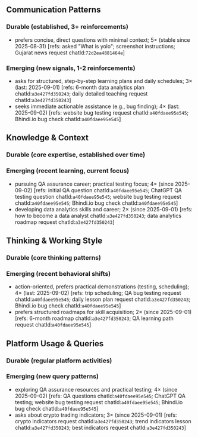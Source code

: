 ## Communication Patterns
### Durable (established, 3+ reinforcements)
- prefers concise, direct questions with minimal context; 5× (stable since 2025-08-31) [refs: asked "What is yolo"; screenshot instructions; Gujarat news request chatId:`72d2ea4881464e`]

### Emerging (new signals, 1-2 reinforcements)
- asks for structured, step-by-step learning plans and daily schedules; 3× (last: 2025-09-01) [refs: 6-month data analytics plan chatId:`a3e427fd350243`; daily detailed teaching request chatId:`a3e427fd350243`]
- seeks immediate actionable assistance (e.g., bug finding); 4× (last: 2025-09-02) [refs: website bug testing request chatId:`a40fdaee95e545`; Bhindi.io bug check chatId:`a40fdaee95e545`]

## Knowledge & Context
### Durable (core expertise, established over time)

### Emerging (recent learning, current focus)
- pursuing QA assurance career; practical testing focus; 4× (since 2025-09-02) [refs: initial QA question chatId:`a40fdaee95e545`; ChatGPT QA testing question chatId:`a40fdaee95e545`; website bug testing request chatId:`a40fdaee95e545`; Bhindi.io bug check chatId:`a40fdaee95e545`]
- developing data analytics skills and career; 2× (since 2025-09-01) [refs: how to become a data analyst chatId:`a3e427fd350243`; data analytics roadmap request chatId:`a3e427fd350243`]

## Thinking & Working Style
### Durable (core thinking patterns)

### Emerging (recent behavioral shifts)
- action-oriented, prefers practical demonstrations (testing, scheduling); 4× (last: 2025-09-02) [refs: trip scheduling; QA bug testing request chatId:`a40fdaee95e545`; daily lesson plan request chatId:`a3e427fd350243`; Bhindi.io bug check chatId:`a40fdaee95e545`]
- prefers structured roadmaps for skill acquisition; 2× (since 2025-09-01) [refs: 6-month roadmap chatId:`a3e427fd350243`; QA learning path request chatId:`a40fdaee95e545`]

## Platform Usage & Queries
### Durable (regular platform activities)

### Emerging (new query patterns)
- exploring QA assurance resources and practical testing; 4× (since 2025-09-02) [refs: QA questions chatId:`a40fdaee95e545`; ChatGPT QA testing; website bug testing request chatId:`a40fdaee95e545`; Bhindi.io bug check chatId:`a40fdaee95e545`]
- asks about crypto trading indicators; 3× (since 2025-09-01) [refs: crypto indicators request chatId:`a3e427fd350243`; trend indicators lesson chatId:`a3e427fd350243`; best indicators request chatId:`a3e427fd350243`]